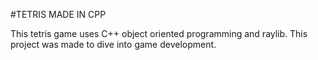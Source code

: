 #TETRIS MADE IN CPP

This tetris game uses C++ object oriented programming and raylib. This project was made to dive into game development.
